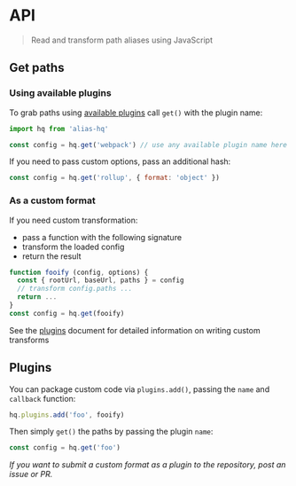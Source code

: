# API

> Read and transform path aliases using JavaScript  

## Get paths

### Using available plugins

To grab paths using [available plugins](../integrations.md) call `get()` with the plugin name:

```js
import hq from 'alias-hq'

const config = hq.get('webpack') // use any available plugin name here
```

If you need to pass custom options, pass an additional hash: 

```js
const config = hq.get('rollup', { format: 'object' })
```

### As a custom format

If you need custom transformation:

- pass a function with the following signature
- transform the loaded config
- return the result

```js
function fooify (config, options) {
  const { rootUrl, baseUrl, paths } = config
  // transform config.paths ...
  return ...
}
const config = hq.get(fooify)
```

See the [plugins](plugins.md) document for detailed information on writing custom transforms

## Plugins

You can package custom code via `plugins.add()`, passing the `name` and `callback` function:

```js
hq.plugins.add('foo', fooify)
```

Then simply `get()` the paths by passing the plugin `name`: 

```js
const config = hq.get('foo')
```

*If you want to submit a custom format as a plugin to the repository, post an issue or PR.*

